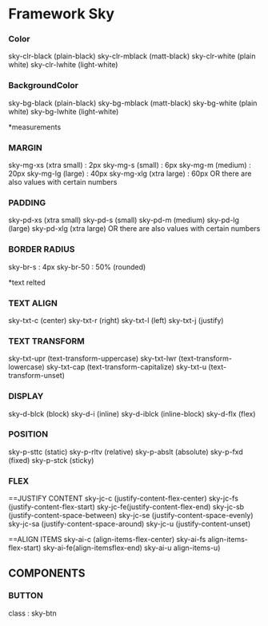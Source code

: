 # Framework Sky

### Color
sky-clr-black (plain-black)
sky-clr-mblack (matt-black)
sky-clr-white (plain white)
sky-clr-lwhite  (light-white)

### BackgroundColor
sky-bg-black (plain-black)
sky-bg-mblack (matt-black)
sky-bg-white (plain white)
sky-bg-lwhite  (light-white)


*measurements
### MARGIN
sky-mg-xs (xtra small) : 2px
sky-mg-s (small) : 6px
sky-mg-m (medium) : 20px
sky-mg-lg (large) : 40px
sky-mg-xlg (xtra large) : 60px
OR 
there are also values with certain numbers

### PADDING
sky-pd-xs (xtra small)
sky-pd-s (small)
sky-pd-m (medium)
sky-pd-lg (large)
sky-pd-xlg (xtra large)
OR 
there are also values with certain numbers

### BORDER RADIUS
sky-br-s : 4px
sky-br-50 : 50% (rounded)




*text relted
### TEXT ALIGN
sky-txt-c (center)
sky-txt-r (right)
sky-txt-l (left)
sky-txt-j (justify)

### TEXT TRANSFORM
sky-txt-upr (text-transform-uppercase)
sky-txt-lwr (text-transform-lowercase)
sky-txt-cap (text-transform-capitalize)
sky-txt-u (text-transform-unset)



### DISPLAY
sky-d-blck (block)
sky-d-i (inline)
sky-d-iblck (inline-block)
sky-d-flx (flex)



### POSITION
sky-p-sttc (static)
sky-p-rltv (relative)
sky-p-abslt (absolute)
sky-p-fxd (fixed)
sky-p-stck (sticky)



### FLEX
==JUSTIFY CONTENT
sky-jc-c (justify-content-flex-center)
sky-jc-fs (justify-content-flex-start)
sky-jc-fe(justify-content-flex-end)
sky-jc-sb (justify-content-space-between)
sky-jc-se (justify-content-space-evenly)
sky-jc-sa (justify-content-space-around)
sky-jc-u (justify-content-unset)

==ALIGN ITEMS
sky-ai-c (align-items-flex-center)
sky-ai-fs align-items-flex-start)
sky-ai-fe(align-itemsflex-end)
sky-ai-u align-items-u)





## COMPONENTS

### BUTTON
class : sky-btn
